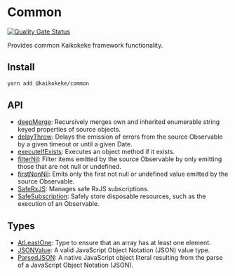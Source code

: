 # Common

[![Quality Gate Status](https://img.shields.io/sonar/quality_gate/kaikokeke:common?logo=SonarCloud&server=https%3A%2F%2Fsonarcloud.io&style=flat-square)](https://sonarcloud.io/dashboard?id=kaikokeke%3Acommon)

Provides common Kaikokeke framework functionality.

## Install

```bash
yarn add @kaikokeke/common
```

## API

- [deepMerge](./src/lib/deep-merge/README.md): Recursively merges own and inherited enumerable string keyed properties of source objects.
- [delayThrow](./src/lib/delay-throw/README.md): Delays the emission of errors from the source Observable by a given timeout or until a given Date.
- [executeIfExists](./src/lib/execute-if-exists/README.md): Executes an object method if it exists.
- [filterNil](./src/lib/filter-nil/README.md): Filter items emitted by the source Observable by only emitting those that are not null or undefined.
- [firstNonNil](./src/lib/first-non-nil/README.md): Emits only the first not null or undefined value emitted by the source Observable.
- [SafeRxJS](./src/lib/safe-rxjs/README.md): Manages safe RxJS subscriptions.
- [SafeSubscription](./src/lib/safe-subscription/README.md): Safely store disposable resources, such as the execution of an Observable.

## Types

- [AtLeastOne](./src/lib/types/at-least-one.type.ts): Type to ensure that an array has at least one element.
- [JSONValue](./src/lib/types/json-value.type.ts): A valid JavaScript Object Notation (JSON) value type.
- [ParsedJSON](./src/lib/types/parsed-json.type.ts): A native JavaScript object literal resulting from the parse of a JavaScript Object Notation (JSON).
